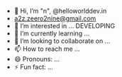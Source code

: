 - 👋 Hi, I’m "n", @helloworlddev.in
- a2z.zeero2nine@gmail.com
- 👀 I’m interested in ... DEVELOPING
- 🌱 I’m currently learning ... 
- 💞️ I’m looking to collaborate on ...
- 📫 How to reach me ...
- 😄 Pronouns: ...
- ⚡ Fun fact: ...

<!---
a2zzeero2nine/a2zzeero2nine is a ✨ special ✨ repository because its `README.md` (this file) appears on your GitHub profile.
You can click the Preview link to take a look at your changes.
--->

